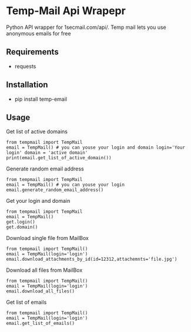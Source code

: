 # Temp-Mail Api Wrapepr
Python API wrapper for 1secmail.com/api/. Temp mail lets you use anonymous emails for free
## Requirements
- requests
## Installation
- pip install temp-email

## Usage
Get list of active domains
```
from tempmail import TempMail
email = TempMail() # you can youse your login and domain login='Your login' domain = 'active domain'
print(email.get_list_of_active_domain())
```
Generate random email address

```
from tempmail import TempMail
email = TempMail() # you can youse your login
email.generate_random_email_address()
```
Get your login and domain
```
from tempmail import TempMail
email = TempMail()
get.login()
get.domain()
```
Download single file from MailBox
```
from tempmail import TempMail()
email = TempMail(login='login')
email.download_attachments_by_id(id=12312,attachemnts='file.jpg')
```

Download all files from MailBox
```
from tempmail import TempMail()
email = TempMail(login='login')
email.download_all_files()
```


Get list of emails
```
from tempmail import TempMail()
email = TempMail(login='login')
email.get_list_of_emails()
```
